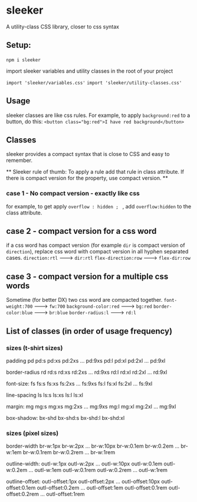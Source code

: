 # sleeker

A utility-class CSS library, closer to css syntax

## Setup:

‍‍‍‍‍‍‍`npm i sleeker‍‍‍‍‍‍‍`

import sleeker variables and utility classes in the root of your project

‍‍‍‍‍‍‍`import 'sleeker/variables.css'‍‍‍‍‍‍‍`
‍‍‍‍‍‍‍`‍import 'sleeker/utility-classes.css'‍‍‍‍‍‍‍`

## Usage

sleeker classes are like css rules.
For example, to apply ‍‍‍‍‍‍‍`‍background:red` to a button, do this:
‍‍‍‍‍‍‍`‍<button class="bg:red">I have red background</button>`

## Classes

sleeker provides a compact syntax that is close to CSS and easy to remember. 

** Sleeker rule of thumb: To apply a rule add that rule in class attribute. If there is compact version for the property, use compact version. **

### case 1 - No compact version - exactly like css

for example, to get apply `overflow : hidden ; ` , add ` overflow:hidden ` to the class attribute.

## case 2 - compact version for a css word
if a css word has compact version (for example `dir` is compact version of `direction`), replace css word with compact version in all hyphen separated cases.
`direction:rtl` ---> `dir:rtl`
`flex-direction:row` ---> `flex-dir:row`

## case 3 - compact version for a multiple css words
Sometime (for better DX) two css word are compacted together. 
`font-weight:700` ---> `fw:700`
`background-color:red` ---> `bg:red`
`border-color:blue` ---> `br:blue`
`border-radius:l` ---> `rd:l`


## List of classes (in order of usage frequency)


### sizes (t-shirt sizes)
 padding 
 pd 
 pd:s pd:xs pd:2xs ... pd:9xs
 pd:l pd:xl pd:2xl ... pd:9xl

border-radius
 rd 
 rd:s rd:xs rd:2xs ... rd:9xs
 rd:l rd:xl rd:2xl ... rd:9xl

font-size:
 fs 
 fs:s fs:xs fs:2xs ... fs:9xs
 fs:l fs:xl fs:2xl ... fs:9xl

 line-spacing
 ls
 ls:s ls:xs
 ls:l ls:xl

margin: 
 mg 
 mg:s mg:xs mg:2xs ... mg:9xs
 mg:l mg:xl mg:2xl ... mg:9xl

box-shadow:
bx-shd bx-shd:s bx-shd:l bx-shd:xl

### sizes (pixel sizes)

border-width 
br-w:1px br-w:2px  ... br-w:10px
br-w:0.1em br-w:0.2em  ... br-w:1em
br-w:0.1rem br-w:0.2rem  ... br-w:1rem


outline-width:
outl-w:1px outl-w:2px  ... outl-w:10px
outl-w:0.1em outl-w:0.2em  ... outl-w:1em
outl-w:0.1rem outl-w:0.2rem  ... outl-w:1rem

outline-offset:
outl-offset:1px outl-offset:2px  ... outl-offset:10px
outl-offset:0.1em outl-offset:0.2em  ... outl-offset:1em
outl-offset:0.1rem outl-offset:0.2rem  ... outl-offset:1rem